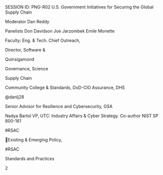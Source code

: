 SESSION ID: PNG-R02
U.S. Government Initiatives for Securing the Global Supply Chain

Moderator
Dan Reddy

Panelists
Don Davidson Joe Jarzombek Emile Monette

Faculty: Eng. & Tech. Chief Outreach,

Director, Software &

Quinsigamond

Governance, Science

Supply Chain

Community College & Standards, DoD-CIO Assurance, DHS

@danlj28

Senior Advisor for Resilience and
Cybersecurity, GSA

Nadya Bartol
VP, UTC: Industry Affairs & Cyber
Strategy. Co-author NIST SP 800-161

#RSAC

Existing & Emerging Policy,

#RSAC

Standards and Practices

2

